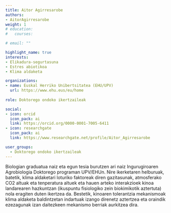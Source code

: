 ```yaml
---
title: Aitor Agirresarobe
authors:
- AitorAgirresarobe
weight: 1
# education:
#   courses:

# email: ""

highlight_name: true
interests:
- Elikadura-segurtasuna
- Estres abiotikoa
- Klima aldaketa

organizations:
- name: Euskal Herriko Unibertsitatea (EHU/UPV)
  url: https://www.ehu.eus/eu/home
  
role: Doktorego ondoko ikertzaileak

social:
- icon: orcid
  icon_pack: ai
  link: https://orcid.org/0000-0001-7005-6411
- icon: researchgate
  icon_pack: ai
  link: https://www.researchgate.net/profile/Aitor_Agirresarobe

user_groups: 
  - Doktorego ondoko ikertzaileak
---
```


Biologian graduatua naiz eta egun tesia burutzen ari naiz Ingurugiroaren Agrobiologia Doktorego programan UPV/EHUn. Nire ikerketaren helburuak, batetik, klima aldaketari loturiko faktoreak diren gazitasunak, atmosferako CO2 altuak eta tenperatura altuek eta hauen arteko interakzioek kinoa landarearen hazkuntzan (ikuspuntu fisiologiko zein biokimikotik aztertuta) nola eragiten duten ikertzea da. Bestetik, kinoaren tolerantzia mekanismoak klima aldaketa baldintzetan indartuak izango direnetz aztertzea eta oraindik ezezagunak izan daitezkeen mekanismo berriak aurkitzea dira.
